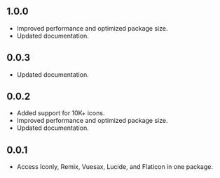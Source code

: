 ## 1.0.0
* Improved performance and optimized package size.
* Updated documentation.


## 0.0.3

* Updated documentation.

## 0.0.2

* Added support for 10K+ icons.
* Improved performance and optimized package size.
* Updated documentation.

## 0.0.1

* Access Iconly, Remix, Vuesax, Lucide, and Flaticon in one package.
